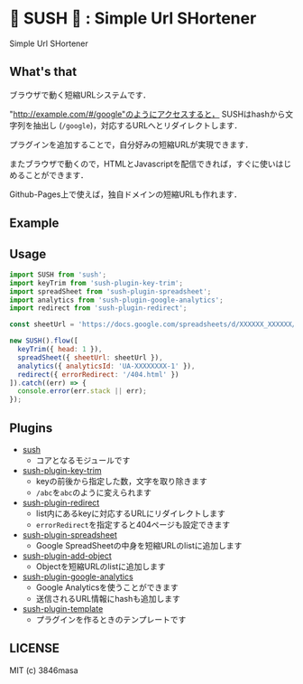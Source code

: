 # 🍣 SUSH 🍣 : Simple Url SHortener

Simple Url SHortener

## What's that

ブラウザで動く短縮URLシステムです．

"http://example.com/#/google"のようにアクセスすると， SUSHはhashから文字列を抽出し (``/google``)，対応するURLへとリダイレクトします．

プラグインを追加することで，自分好みの短縮URLが実現できます．

またブラウザで動くので，HTMLとJavascriptを配信できれば，すぐに使いはじめることができます．

Github-Pages上で使えば，独自ドメインの短縮URLも作れます．

## Example

## Usage

```javascript
import SUSH from 'sush';
import keyTrim from 'sush-plugin-key-trim';
import spreadSheet from 'sush-plugin-spreadsheet';
import analytics from 'sush-plugin-google-analytics';
import redirect from 'sush-plugin-redirect';

const sheetUrl = 'https://docs.google.com/spreadsheets/d/XXXXXX_XXXXXX/edit#gid=0';

new SUSH().flow([
  keyTrim({ head: 1 }),
  spreadSheet({ sheetUrl: sheetUrl }),
  analytics({ analyticsId: 'UA-XXXXXXXX-1' }),
  redirect({ errorRedirect: '/404.html' })
]).catch((err) => {
  console.error(err.stack || err);
});
```

## Plugins

- [sush](./packages/sush)
  - コアとなるモジュールです
- [sush-plugin-key-trim](./packages/sush-plugin-key-trim)
  - keyの前後から指定した数，文字を取り除きます
  - ``/abc``を``abc``のように変えられます
- [sush-plugin-redirect](./packages/sush-plugin-redirect)
  - list内にあるkeyに対応するURLにリダイレクトします
  - ``errorRedirect``を指定すると404ページも設定できます
- [sush-plugin-spreadsheet](./packages/sush-plugin-spreadsheet)
  - Google SpreadSheetの中身を短縮URLのlistに追加します  
- [sush-plugin-add-object](./packages/sush-plugin-add-object)
  - Objectを短縮URLのlistに追加します
- [sush-plugin-google-analytics](./packages/sush-plugin-google-analytics)
  - Google Analyticsを使うことができます
  - 送信されるURL情報にhashも追加します
- [sush-plugin-template](./packages/sush-plugin-template)
  - プラグインを作るときのテンプレートです

## LICENSE

MIT (c) 3846masa
